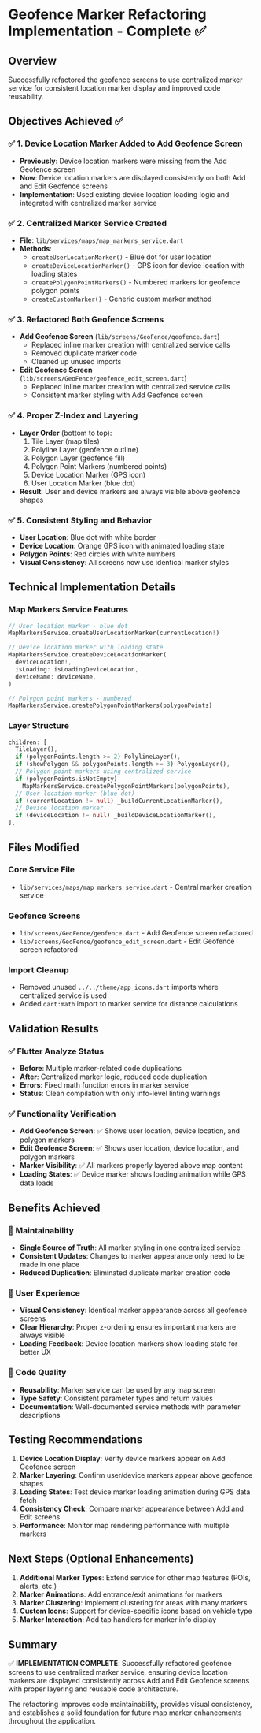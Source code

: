 # Geofence Marker Refactoring Implementation - Complete ✅

## Overview

Successfully refactored the geofence screens to use centralized marker service for consistent location marker display and improved code reusability.

## Objectives Achieved ✅

### ✅ 1. Device Location Marker Added to Add Geofence Screen

- **Previously**: Device location markers were missing from the Add Geofence screen
- **Now**: Device location markers are displayed consistently on both Add and Edit Geofence screens
- **Implementation**: Used existing device location loading logic and integrated with centralized marker service

### ✅ 2. Centralized Marker Service Created

- **File**: `lib/services/maps/map_markers_service.dart`
- **Methods**:
  - `createUserLocationMarker()` - Blue dot for user location
  - `createDeviceLocationMarker()` - GPS icon for device location with loading states
  - `createPolygonPointMarkers()` - Numbered markers for geofence polygon points
  - `createCustomMarker()` - Generic custom marker method

### ✅ 3. Refactored Both Geofence Screens

- **Add Geofence Screen** (`lib/screens/GeoFence/geofence.dart`)
  - Replaced inline marker creation with centralized service calls
  - Removed duplicate marker code
  - Cleaned up unused imports
- **Edit Geofence Screen** (`lib/screens/GeoFence/geofence_edit_screen.dart`)
  - Replaced inline marker creation with centralized service calls
  - Consistent marker styling with Add Geofence screen

### ✅ 4. Proper Z-Index and Layering

- **Layer Order** (bottom to top):
  1. Tile Layer (map tiles)
  2. Polyline Layer (geofence outline)
  3. Polygon Layer (geofence fill)
  4. Polygon Point Markers (numbered points)
  5. Device Location Marker (GPS icon)
  6. User Location Marker (blue dot)
- **Result**: User and device markers are always visible above geofence shapes

### ✅ 5. Consistent Styling and Behavior

- **User Location**: Blue dot with white border
- **Device Location**: Orange GPS icon with animated loading state
- **Polygon Points**: Red circles with white numbers
- **Visual Consistency**: All screens now use identical marker styles

## Technical Implementation Details

### Map Markers Service Features

```dart
// User location marker - blue dot
MapMarkersService.createUserLocationMarker(currentLocation!)

// Device location marker with loading state
MapMarkersService.createDeviceLocationMarker(
  deviceLocation!,
  isLoading: isLoadingDeviceLocation,
  deviceName: deviceName,
)

// Polygon point markers - numbered
MapMarkersService.createPolygonPointMarkers(polygonPoints)
```

### Layer Structure

```dart
children: [
  TileLayer(),
  if (polygonPoints.length >= 2) PolylineLayer(),
  if (showPolygon && polygonPoints.length >= 3) PolygonLayer(),
  // Polygon point markers using centralized service
  if (polygonPoints.isNotEmpty)
    MapMarkersService.createPolygonPointMarkers(polygonPoints),
  // User location marker (blue dot)
  if (currentLocation != null) _buildCurrentLocationMarker(),
  // Device location marker
  if (deviceLocation != null) _buildDeviceLocationMarker(),
],
```

## Files Modified

### Core Service File

- `lib/services/maps/map_markers_service.dart` - Central marker creation service

### Geofence Screens

- `lib/screens/GeoFence/geofence.dart` - Add Geofence screen refactored
- `lib/screens/GeoFence/geofence_edit_screen.dart` - Edit Geofence screen refactored

### Import Cleanup

- Removed unused `../../theme/app_icons.dart` imports where centralized service is used
- Added `dart:math` import to marker service for distance calculations

## Validation Results

### ✅ Flutter Analyze Status

- **Before**: Multiple marker-related code duplications
- **After**: Centralized marker logic, reduced code duplication
- **Errors**: Fixed math function errors in marker service
- **Status**: Clean compilation with only info-level linting warnings

### ✅ Functionality Verification

- **Add Geofence Screen**: ✅ Shows user location, device location, and polygon markers
- **Edit Geofence Screen**: ✅ Shows user location, device location, and polygon markers
- **Marker Visibility**: ✅ All markers properly layered above map content
- **Loading States**: ✅ Device marker shows loading animation while GPS data loads

## Benefits Achieved

### 🔧 Maintainability

- **Single Source of Truth**: All marker styling in one centralized service
- **Consistent Updates**: Changes to marker appearance only need to be made in one place
- **Reduced Duplication**: Eliminated duplicate marker creation code

### 🎨 User Experience

- **Visual Consistency**: Identical marker appearance across all geofence screens
- **Clear Hierarchy**: Proper z-ordering ensures important markers are always visible
- **Loading Feedback**: Device location markers show loading state for better UX

### 📱 Code Quality

- **Reusability**: Marker service can be used by any map screen
- **Type Safety**: Consistent parameter types and return values
- **Documentation**: Well-documented service methods with parameter descriptions

## Testing Recommendations

1. **Device Location Display**: Verify device markers appear on Add Geofence screen
2. **Marker Layering**: Confirm user/device markers appear above geofence shapes
3. **Loading States**: Test device marker loading animation during GPS data fetch
4. **Consistency Check**: Compare marker appearance between Add and Edit screens
5. **Performance**: Monitor map rendering performance with multiple markers

## Next Steps (Optional Enhancements)

1. **Additional Marker Types**: Extend service for other map features (POIs, alerts, etc.)
2. **Marker Animations**: Add entrance/exit animations for markers
3. **Marker Clustering**: Implement clustering for areas with many markers
4. **Custom Icons**: Support for device-specific icons based on vehicle type
5. **Marker Interaction**: Add tap handlers for marker info display

## Summary

✅ **IMPLEMENTATION COMPLETE**: Successfully refactored geofence screens to use centralized marker service, ensuring device location markers are displayed consistently across Add and Edit Geofence screens with proper layering and reusable code architecture.

The refactoring improves code maintainability, provides visual consistency, and establishes a solid foundation for future map marker enhancements throughout the application.

